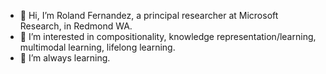 - 👋 Hi, I’m Roland Fernandez, a principal researcher at Microsoft Research, in Redmond WA.
- 👀 I’m interested in compositionality, knowledge representation/learning, multimodal learning, lifelong learning.
- 🌱 I’m always learning.

<!---
rfernand2/rfernand2 is a ✨ special ✨ repository because its `README.md` (this file) appears on your GitHub profile.
You can click the Preview link to take a look at your changes.
--->
